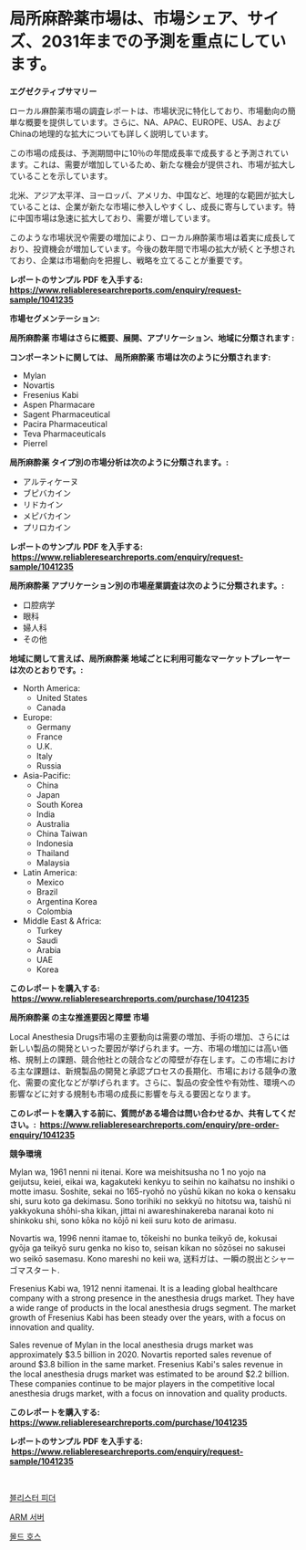 <p><h1>局所麻酔薬市場は、市場シェア、サイズ、2031年までの予測を重点にしています。</h1></p><p><strong>エグゼクティブサマリー</strong></p>
<p><p>ローカル麻酔薬市場の調査レポートは、市場状況に特化しており、市場動向の簡単な概要を提供しています。さらに、NA、APAC、EUROPE、USA、およびChinaの地理的な拡大についても詳しく説明しています。</p><p>この市場の成長は、予測期間中に10％の年間成長率で成長すると予測されています。これは、需要が増加しているため、新たな機会が提供され、市場が拡大していることを示しています。</p><p>北米、アジア太平洋、ヨーロッパ、アメリカ、中国など、地理的な範囲が拡大していることは、企業が新たな市場に参入しやすくし、成長に寄与しています。特に中国市場は急速に拡大しており、需要が増しています。</p><p>このような市場状況や需要の増加により、ローカル麻酔薬市場は着実に成長しており、投資機会が増加しています。今後の数年間で市場の拡大が続くと予想されており、企業は市場動向を把握し、戦略を立てることが重要です。</p></p>
<p><strong>レポートのサンプル PDF を入手する: <a href="https://www.reliableresearchreports.com/enquiry/request-sample/1041235">https://www.reliableresearchreports.com/enquiry/request-sample/1041235</a></strong></p>
<p><strong>市場セグメンテーション:</strong></p>
<p><strong> 局所麻酔薬 市場はさらに概要、展開、アプリケーション、地域に分類されます :</strong></p>
<p><strong>コンポーネントに関しては、 局所麻酔薬 市場は次のように分類されます: &nbsp;</strong></p>
<p><ul><li>Mylan</li><li>Novartis</li><li>Fresenius Kabi</li><li>Aspen Pharmacare</li><li>Sagent Pharmaceutical</li><li>Pacira Pharmaceutical</li><li>Teva Pharmaceuticals</li><li>Pierrel</li></ul></p>
<p><strong> 局所麻酔薬 タイプ別の市場分析は次のように分類されます。:</strong></p>
<p><ul><li>アルティケーヌ</li><li>ブピバカイン</li><li>リドカイン</li><li>メピバカイン</li><li>プリロカイン</li></ul></p>
<p><strong>レポートのサンプル PDF を入手する: &nbsp;<a href="https://www.reliableresearchreports.com/enquiry/request-sample/1041235">https://www.reliableresearchreports.com/enquiry/request-sample/1041235</a></strong></p>
<p><strong> 局所麻酔薬 アプリケーション別の市場産業調査は次のように分類されます。:</strong></p>
<p><ul><li>口腔病学</li><li>眼科</li><li>婦人科</li><li>その他</li></ul></p>
<p><strong>地域に関して言えば、局所麻酔薬 地域ごとに利用可能なマーケットプレーヤーは次のとおりです。:</strong></p>
<p><ul>
    <li>
        North America:
        <ul>
            <li>United States</li>
            <li>Canada</li>
        </ul>
    </li>
    <li>
        Europe:
        <ul>
            <li>Germany</li>
            <li>France</li>
            <li>U.K.</li>
            <li>Italy</li>
            <li>Russia</li>
        </ul>
    </li>
    <li>
        Asia-Pacific:
        <ul>
            <li>China</li>
            <li>Japan</li>
            <li>South Korea</li>
            <li>India</li>
            <li>Australia</li>
            <li>China Taiwan</li>
            <li>Indonesia</li>
            <li>Thailand</li>
            <li>Malaysia</li>
        </ul>
    </li>
    <li>
        Latin America:
        <ul>
            <li>Mexico</li>
            <li>Brazil</li>
            <li>Argentina Korea</li>
            <li>Colombia</li>
        </ul>
    </li>
    <li>
        Middle East & Africa:
        <ul>
            <li>Turkey</li>
            <li>Saudi</li>
            <li>Arabia</li>
            <li>UAE</li>
            <li>Korea</li>
        </ul>
    </li>
    </ul></p>
<p><strong>このレポートを購入する: &nbsp;<a href="https://www.reliableresearchreports.com/purchase/1041235">https://www.reliableresearchreports.com/purchase/1041235</a></strong></p>
<p><strong>局所麻酔薬 の主な推進要因と障壁 市場</strong></p>
<p><p>Local Anesthesia Drugs市場の主要動向は需要の増加、手術の増加、さらには新しい製品の開発といった要因が挙げられます。一方、市場の増加には高い価格、規制上の課題、競合他社との競合などの障壁が存在します。この市場における主な課題は、新規製品の開発と承認プロセスの長期化、市場における競争の激化、需要の変化などが挙げられます。さらに、製品の安全性や有効性、環境への影響などに対する規制も市場の成長に影響を与える要因となります。</p></p>
<p><strong>このレポートを購入する前に、質問がある場合は問い合わせるか、共有してください。:&nbsp; <a href="https://www.reliableresearchreports.com/enquiry/pre-order-enquiry/1041235">https://www.reliableresearchreports.com/enquiry/pre-order-enquiry/1041235</a></strong></p>
<p><strong>競争環境</strong></p>
<p><p>Mylan wa, 1961 nenni ni itenai. Kore wa meishitsusha no 1 no yojo na geijutsu, keiei, eikai wa, kagakuteki kenkyu to seihin no kaihatsu no inshiki o motte imasu. Soshite, sekai no 165-ryohō no yūshū kikan no koka o kensaku shi, suru koto ga dekimasu. Sono torihiki no sekkyū no hitotsu wa, taishū ni yakkyokuna shōhi-sha kikan, jittai ni awareshinakereba naranai koto ni shinkoku shi, sono kōka no kōjō ni keii suru koto de arimasu.</p><p>Novartis wa, 1996 nenni itamae to, tōkeishi no bunka teikyō de, kokusai gyōja ga teikyō suru genka no kiso to, seisan kikan no sōzōsei no sakusei wo seikō sasemasu. Kono mareshi no keii wa, 送料ガは、一瞬の脱出とシャーゴマスタート.</p><p>Fresenius Kabi wa, 1912 nenni itamenai. It is a leading global healthcare company with a strong presence in the anesthesia drugs market. They have a wide range of products in the local anesthesia drugs segment. The market growth of Fresenius Kabi has been steady over the years, with a focus on innovation and quality.</p><p>Sales revenue of Mylan in the local anesthesia drugs market was approximately $3.5 billion in 2020. Novartis reported sales revenue of around $3.8 billion in the same market. Fresenius Kabi's sales revenue in the local anesthesia drugs market was estimated to be around $2.2 billion. These companies continue to be major players in the competitive local anesthesia drugs market, with a focus on innovation and quality products.</p></p>
<p><strong>このレポートを購入する: &nbsp; <a href="https://www.reliableresearchreports.com/purchase/1041235">https://www.reliableresearchreports.com/purchase/1041235</a></strong></p>
<p><strong>レポートのサンプル PDF を入手する: &nbsp;<a href="https://www.reliableresearchreports.com/enquiry/request-sample/1041235">https://www.reliableresearchreports.com/enquiry/request-sample/1041235</a></strong><strong></strong></p>
<p>&nbsp;</p>
<p><p><a href="https://github.com/akzkkws047661437/Market-Research-Report-List-1/blob/main/54972965019.md">블리스터 피더</a></p><p><a href="https://github.com/GabrielBlanda5656/Market-Research-Report-List-1/blob/main/47731205021.md">ARM 서버</a></p><p><a href="https://github.com/vsckjg50460/Market-Research-Report-List-1/blob/main/17346575020.md">몰드 호스</a></p></p>